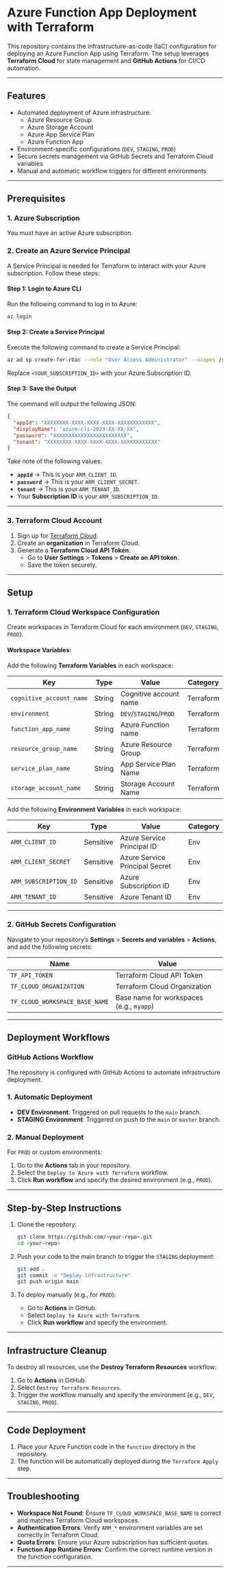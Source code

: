 # **Azure Function App Deployment with Terraform**

This repository contains the infrastructure-as-code (IaC) configuration for deploying an Azure Function App using Terraform. The setup leverages **Terraform Cloud** for state management and **GitHub Actions** for CI/CD automation.

---

## **Features**
- Automated deployment of Azure infrastructure:
  - Azure Resource Group
  - Azure Storage Account
  - Azure App Service Plan
  - Azure Function App
- Environment-specific configurations (`DEV`, `STAGING`, `PROD`)
- Secure secrets management via GitHub Secrets and Terraform Cloud variables
- Manual and automatic workflow triggers for different environments

---

## **Prerequisites**
### 1. **Azure Subscription**
You must have an active Azure subscription.

### 2. **Create an Azure Service Principal**
A Service Principal is needed for Terraform to interact with your Azure subscription. Follow these steps:

#### **Step 1: Login to Azure CLI**
Run the following command to log in to Azure:
```bash
az login
```

#### **Step 2: Create a Service Principal**
Execute the following command to create a Service Principal:
```bash
az ad sp create-for-rbac --role "User Access Administrator" --scopes /subscriptions/<YOUR_SUBSCRIPTION_ID>
```

Replace `<YOUR_SUBSCRIPTION_ID>` with your Azure Subscription ID.

#### **Step 3: Save the Output**
The command will output the following JSON:
```json
{
  "appId": "XXXXXXXX-XXXX-XXXX-XXXX-XXXXXXXXXXXX",
  "displayName": "azure-cli-2023-XX-XX-XX",
  "password": "XXXXXXXXXXXXXXXXXXXXXXXX",
  "tenant": "XXXXXXXX-XXXX-XXXX-XXXX-XXXXXXXXXXXX"
}
```
Take note of the following values:
- **`appId`** → This is your `ARM_CLIENT_ID`.
- **`password`** → This is your `ARM_CLIENT_SECRET`.
- **`tenant`** → This is your `ARM_TENANT_ID`.
- Your **Subscription ID** is your `ARM_SUBSCRIPTION_ID`.

---

### 3. **Terraform Cloud Account**
1. Sign up for [Terraform Cloud](https://app.terraform.io).
2. Create an **organization** in Terraform Cloud.
3. Generate a **Terraform Cloud API Token**:
   - Go to **User Settings** > **Tokens** > **Create an API token**.
   - Save the token securely.

---

## **Setup**

### **1. Terraform Cloud Workspace Configuration**
Create workspaces in Terraform Cloud for each environment (`DEV`, `STAGING`, `PROD`).

#### Workspace Variables:
Add the following **Terraform Variables** in each workspace:

| Key                        | Type      | Value                  | Category   |
|----------------------------|-----------|------------------------|------------|
| `cognitive_account_name`   | String    | Cognitive account name | Terraform  |
| `environment`              | String    | `DEV`/`STAGING`/`PROD` | Terraform  |
| `function_app_name`        | String    | Azure Function name    | Terraform  |
| `resource_group_name`      | String    | Azure Resource Group   | Terraform  |
| `service_plan_name`        | String    | App Service Plan Name  | Terraform  |
| `storage_account_name`     | String    | Storage Account Name   | Terraform  |

Add the following **Environment Variables** in each workspace:

| Key                   | Type      | Value                          | Category |
|-----------------------|-----------|--------------------------------|----------|
| `ARM_CLIENT_ID`       | Sensitive | Azure Service Principal ID     | Env      |
| `ARM_CLIENT_SECRET`   | Sensitive | Azure Service Principal Secret | Env      |
| `ARM_SUBSCRIPTION_ID` | Sensitive | Azure Subscription ID          | Env      |
| `ARM_TENANT_ID`       | Sensitive | Azure Tenant ID                | Env      |

---

### **2. GitHub Secrets Configuration**
Navigate to your repository’s **Settings** > **Secrets and variables** > **Actions**, and add the following secrets:

| Name                               | Value                           |
|------------------------------------|---------------------------------|
| `TF_API_TOKEN`                     | Terraform Cloud API Token       |
| `TF_CLOUD_ORGANIZATION`            | Terraform Cloud Organization    |
| `TF_CLOUD_WORKSPACE_BASE_NAME`     | Base name for workspaces (e.g., `myapp`) |

---

## **Deployment Workflows**

### **GitHub Actions Workflow**
The repository is configured with GitHub Actions to automate infrastructure deployment.

### **1. Automatic Deployment**
- **DEV Environment**: Triggered on pull requests to the `main` branch.
- **STAGING Environment**: Triggered on push to the `main` or `master` branch.

### **2. Manual Deployment**
For `PROD` or custom environments:
1. Go to the **Actions** tab in your repository.
2. Select the `Deploy to Azure with Terraform` workflow.
3. Click **Run workflow** and specify the desired environment (e.g., `PROD`).

---

## **Step-by-Step Instructions**

1. Clone the repository:
   ```bash
   git clone https://github.com/<your-repo>.git
   cd <your-repo>
   ```

2. Push your code to the main branch to trigger the `STAGING` deployment:
   ```bash
   git add .
   git commit -m "Deploy infrastructure"
   git push origin main
   ```

3. To deploy manually (e.g., for `PROD`):
   - Go to **Actions** in GitHub.
   - Select `Deploy to Azure with Terraform`.
   - Click **Run workflow** and specify the environment.

---

## **Infrastructure Cleanup**

To destroy all resources, use the **Destroy Terraform Resources** workflow:
1. Go to **Actions** in GitHub.
2. Select `Destroy Terraform Resources`.
3. Trigger the workflow manually and specify the environment (e.g., `DEV`, `STAGING`, `PROD`).

---

## **Code Deployment**
1. Place your Azure Function code in the `function` directory in the repository.
2. The function will be automatically deployed during the `Terraform Apply` step.

---

## **Troubleshooting**

- **Workspace Not Found**: Ensure `TF_CLOUD_WORKSPACE_BASE_NAME` is correct and matches Terraform Cloud workspaces.
- **Authentication Errors**: Verify `ARM_*` environment variables are set correctly in Terraform Cloud.
- **Quota Errors**: Ensure your Azure subscription has sufficient quotas.
- **Function App Runtime Errors**: Confirm the correct runtime version in the function configuration.

---